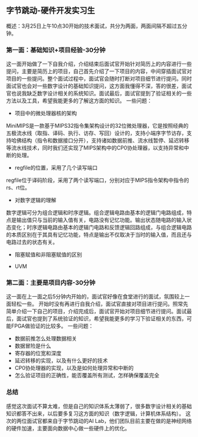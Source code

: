 ## 字节跳动-硬件开发实习生
概述：3月25日上午10点30开始的技术面试，共分为两面，两面间隔不超过五分钟。

### 第一面：基础知识+项目经验-30分钟
这一面开始做了一下自我介绍，介绍结束后面试官开始针对简历上的内容进行一些提问，主要是简历上的项目，自己首先介绍了一下项目的内容，中间穿插面试官对项目的一些提问。整个面试过程中，面试官会随时打断对项目细节进行提问。同时面试官也会对一些数字设计的基础知识提问，这方面我懂得不深，答的很差，面试官也说我缺乏数字设计相关的系统知识。面试最后，面试官提到了验证相关的一些方法以及工具，希望我能更多的了解这方面的知识。
一些问题：
- 项目中的微处理器核的架构

MiniMIPS是一款基于MIPS32指令集架构设计的32位微处理器，它是按照经典的五极流水线（取指、译码、执行、访存、写回）设计的，支持小端序字节访存，支持哈佛结构（指令和数据接口分开），支持诸如数据前推、流水线暂停、延迟转移等流水线技术，同时我们还实现了MIPS架构中的CP0协处理器，以支持异常和中断的处理。
- regfile的位置，采用了几个读写端口

regfile位于译码阶段，采用了两个读写端口，分别对应于MIPS指令架构中指令的rs、rt位。
- 对数字逻辑的理解

数字逻辑可分为组合逻辑和时序逻辑。组合逻辑电路由基本的逻辑门电路组成，特点是输出值只与当前的输入值有关，电路没有记忆功能。输出状态随电路的输入状态变化；时序逻辑电路由基本的逻辑门电路和反馈逻辑回路组成，与组合逻辑电路的本质区别在于其具有记忆功能，特点是输出不仅取决于当时的输入值，而且还与电路过去的状态有关。
- 阻塞赋值和非阻塞赋值的区别

- UVM

### 第二面：主要是项目内容-30分钟
这一面在上一面之后5分钟内开始的，面试官好像在食堂进行的面试，氛围较上一面轻松一些。
开始时没有再进行自我介绍，面试官直接对项目进行提问。照常先简单介绍一下自己的项目，介绍完成后，面试官开始对项目细节进行提问。面试最后，面试官也提到了系统验证的知识，希望我能更多的学习下验证相关的东西，可能FPGA做验证的比较多。
一些问题：
- 数据前推怎么处理数据相关
- 数据冒险是什么
- 寄存器的位宽和深度
- 延迟转移的实现，以及有什么更好的技术
- CP0协处理器的实现，以及是如何处理异常和中断的
- 怎么验证项目的正确性，能否覆盖所有测试，怎样确保覆盖完全

### 总结
感觉这次面试不算太难，但是自己的知识体系太薄弱了，很多数字设计相关的基础知识都答不出来，以后要多复习这方面的知识（数字逻辑，计算机体系结构）。
这次的两位面试官都来自于字节跳动的AI Lab，他们团队目前主要在做的是神经网络的硬件加速，主要面向数据中心做一些硬件上的优化。